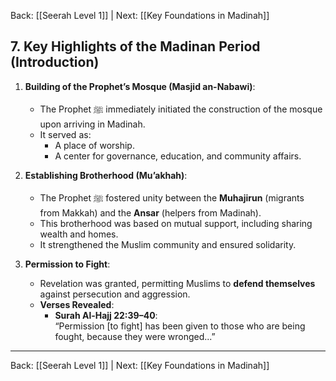 Back: [[Seerah Level 1]] | Next: [[Key Foundations in Madinah]]

## **7. Key Highlights of the Madinan Period (Introduction)**  

1. **Building of the Prophet’s Mosque (Masjid an-Nabawi)**:  
   - The Prophet ﷺ immediately initiated the construction of the mosque upon arriving in Madinah.  
   - It served as:  
     - A place of worship.  
     - A center for governance, education, and community affairs.  

2. **Establishing Brotherhood (Mu’akhah)**:  
   - The Prophet ﷺ fostered unity between the **Muhajirun** (migrants from Makkah) and the **Ansar** (helpers from Madinah).  
   - This brotherhood was based on mutual support, including sharing wealth and homes.  
   - It strengthened the Muslim community and ensured solidarity.  

3. **Permission to Fight**:  
   - Revelation was granted, permitting Muslims to **defend themselves** against persecution and aggression.  
   - **Verses Revealed**:  
     - **Surah Al-Hajj 22:39–40**:  
       “Permission [to fight] has been given to those who are being fought, because they were wronged...”  

---

Back: [[Seerah Level 1]] | Next: [[Key Foundations in Madinah]]